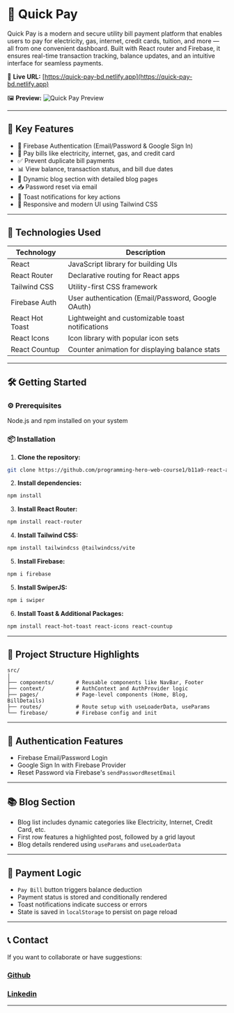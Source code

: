 
# 💸 Quick Pay

Quick Pay is a modern and secure utility bill payment platform that enables users to pay for electricity, gas, internet, credit cards, tuition, and more — all from one convenient dashboard. Built with React router and Firebase, it ensures real-time transaction tracking, balance updates, and an intuitive interface for seamless payments.

🔗 **Live URL:** [https://quick-pay-bd.netlify.app](https://quick-pay-bd.netlify.app)

🖼️ **Preview:** ![Quick Pay Preview](https://i.postimg.cc/K8PN74v7/quick-pay.jpg)

---

## 🚀 Key Features

- 🔐 Firebase Authentication (Email/Password & Google Sign In)
- 🧾 Pay bills like electricity, internet, gas, and credit card
- ✅ Prevent duplicate bill payments
- 📊 View balance, transaction status, and bill due dates
- 📌 Dynamic blog section with detailed blog pages
- 📥 Password reset via email
- 🔔 Toast notifications for key actions
- 🌙 Responsive and modern UI using Tailwind CSS

---

## 🧰 Technologies Used

| Technology        | Description                                          |
|-------------------|------------------------------------------------------|
| React             | JavaScript library for building UIs                  |
| React Router      | Declarative routing for React apps                   |
| Tailwind CSS      | Utility-first CSS framework                          |
| Firebase Auth     | User authentication (Email/Password, Google OAuth)   |
| React Hot Toast   | Lightweight and customizable toast notifications     |
| React Icons       | Icon library with popular icon sets                  |
| React Countup     | Counter animation for displaying balance stats       |

---

## 🛠️ Getting Started

### ⚙️ Prerequisites

Node.js and npm installed on your system

### 📦 Installation

1. **Clone the repository:**

```bash
git clone https://github.com/programming-hero-web-course1/b11a9-react-authentication-omarfaruk-dev
```

2. **Install dependencies:**

```bash
npm install
```

3. **Install React Router:**

```bash
npm install react-router
```

4. **Install Tailwind CSS:**

```bash
npm install tailwindcss @tailwindcss/vite
```

5. **Install Firebase:**

```bash
npm i firebase
```
5. **Install SwiperJS:**

```bash
npm i swiper
```

6. **Install Toast & Additional Packages:**

```bash
npm install react-hot-toast react-icons react-countup
```

---

## 📁 Project Structure Highlights

```
src/
│
├── components/       # Reusable components like NavBar, Footer
├── context/          # AuthContext and AuthProvider logic
├── pages/            # Page-level components (Home, Blog, BillDetails)
├── routes/           # Route setup with useLoaderData, useParams
└── firebase/         # Firebase config and init
```

---

## 🔑 Authentication Features

- Firebase Email/Password Login
- Google Sign In with Firebase Provider
- Reset Password via Firebase's `sendPasswordResetEmail`

---

## 📚 Blog Section

- Blog list includes dynamic categories like Electricity, Internet, Credit Card, etc.
- First row features a highlighted post, followed by a grid layout
- Blog details rendered using `useParams` and `useLoaderData`

---

## 🧪 Payment Logic

- `Pay Bill` button triggers balance deduction
- Payment status is stored and conditionally rendered
- Toast notifications indicate success or errors
- State is saved in `localStorage` to persist on page reload

---

## 📞 Contact

If you want to collaborate or have suggestions:

###  [Github](https://github.com/omarfaruk-dev)
###  [Linkedin](https://www.linkedin.com/in/pro-omarfaruk)

---

